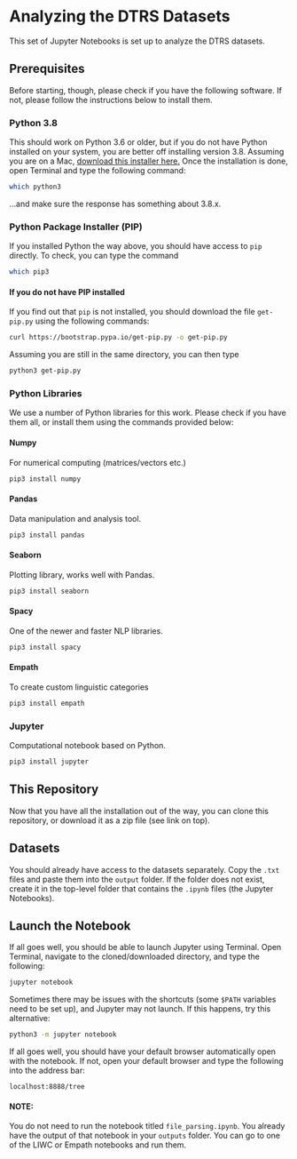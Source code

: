 # Analyzing the DTRS Datasets

This set of Jupyter Notebooks is set up to analyze the DTRS datasets.

## Prerequisites
Before starting, though, please check if you have the following
software.
If not, please follow the instructions below to install them.

### Python 3.8
This should work on Python 3.6 or older, but if you do not have Python
installed on your system, you are better off installing version 3.8.
Assuming you are on a Mac, [download this installer here.](https://www.python.org/ftp/python/3.8.6/python-3.8.6-macosx10.9.pkg)
Once the installation is done, open Terminal and type the following
command:

```bash
which python3
```
...and make sure the response has something about 3.8.x.

### Python Package Installer (PIP)

If you installed Python the way above, you should have access to `pip`
directly.
To check, you can type the command

```bash
which pip3
```

#### If you do not have PIP installed
If you find out that `pip` is not installed, you should download the
file `get-pip.py` using the following commands:

```bash
curl https://bootstrap.pypa.io/get-pip.py -o get-pip.py
```

Assuming you are still in the same directory, you can then type

```bash
python3 get-pip.py
```
### Python Libraries

We use a number of Python libraries for this work.
Please check if you have them all, or install them using the commands
provided below:

#### Numpy
For numerical computing (matrices/vectors etc.)
```bash
pip3 install numpy
```

#### Pandas
Data manipulation and analysis tool.
```bash
pip3 install pandas
```

#### Seaborn
Plotting library, works well with Pandas.
```bash
pip3 install seaborn
```

#### Spacy
One of the newer and faster NLP libraries.

```bash
pip3 install spacy
```
#### Empath
To create custom linguistic categories

```bash
pip3 install empath
```
### Jupyter
Computational notebook based on Python.
```bash
pip3 install jupyter
```

## This Repository
Now that you have all the installation out of the way, you can clone
this repository, or download it as a zip file (see link on top).

## Datasets
You should already have access to the datasets separately.
Copy the `.txt` files and paste them into the `output` folder.
If the folder does not exist, create it in the top-level folder that
contains the `.ipynb` files (the Jupyter Notebooks).

## Launch the Notebook

If all goes well, you should be able to launch Jupyter using Terminal.
Open Terminal, navigate to the cloned/downloaded directory, and type the
following:

```bash
jupyter notebook
```
Sometimes there may be issues with the shortcuts (some `$PATH` variables
need to be set up), and Jupyter may not launch. If this happens, try
this alternative:

```bash
python3 -m jupyter notebook
```

If all goes well, you should have your default browser automatically
open with the notebook.
If not, open your default browser and type the following into the
address bar:

`localhost:8888/tree`

#### NOTE:
You do not need to run the notebook titled `file_parsing.ipynb`. You
already have the output of that notebook in your `outputs` folder.
You can go to one of the LIWC or Empath notebooks and run them.
